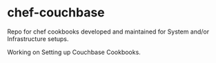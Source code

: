 chef-couchbase
==============

Repo for chef cookbooks developed and maintained for System and/or Infrastructure setups.

Working on Setting up Couchbase Cookbooks.
